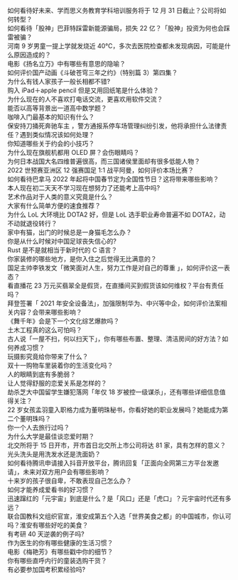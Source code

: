 如何看待好未来、学而思义务教育学科培训服务将于 12 月 31 日截止？公司将如何转型？  
如何看待「股神」巴菲特踩雷新能源骗局，损失 22 亿？「股神」投资为何也会踩雷被骗？  
河南 9 岁男童一提上学就发烧近 40℃，多次去医院检查都未发现病因，可能是什么原因造成的？  
电影《扬名立万》中有哪些有意思的隐喻？  
如何评价国产动画《斗破苍穹三年之约》（特别篇 3）第四集？  
为什么有钱人家孩子一般长相都不错?  
购入 iPad＋apple pencil 但是又用回纸笔是什么体验？  
为什么现在的人不喜欢打电话交流，更喜欢用软件交流？  
能否以高等背景出一道高中数学题？  
咖啡入门最基本的知识有什么？  
保安持刀捅死奔驰车主 ，警方通报系停车场管理纠纷引发，他将承担什么法律责任？遇到类似情况该如何处理？  
你知道哪些关于约会的小技巧？  
为什么现在旗舰机都用 OLED 屏？会伤眼睛吗？  
为何日本战国大名四维普遍很高，而三国诸侯里面却有很多低能人物？  
2022 世预赛亚洲区 12 强赛国足 1:1 战平阿曼，如何评价本场比赛？  
如何看待巴拿马 2022 年起将中国春节定为全国性节日？这将带来哪些影响？  
本人现在初二天天不学习现在想努力了还能考上高中吗?  
艺术作品对于人类的意义究竟是什么？  
大家有什么简单方便的速食推荐？  
为什么 LoL 大环境比 DOTA2 好，但是 LoL 选手职业寿命普遍不如 DOTA2，动不动就退役转行？  
家中有猫，出门的时候总是一身猫毛怎么办？  
你是从什么时候对中国足球丧失信心的?  
Rust 是不是就相当于新时代的 C 语言？  
你家装修的哪些地方，是你入住之后觉得无比满意的？  
国足主帅李铁发文「微笑面对人生，努力工作是对自己的尊重 」，如何评价这一表态？  
看直播花 23 万元买翡翠全是假货，在直播间买到假货该如何维权？平台有责任吗？  
拜登签署「 2021 年安全设备法」，加强限制华为、中兴等中企，如何评价法案相关内容？会带来哪些影响？  
《舞千年》会是下一个文化综艺爆款吗？  
土木工程真的这么可怕吗？  
古人说「一屋不扫，何以扫天下」，你有哪些布置、整理、清洁房间的好方法？如何养成习惯？  
玩摄影究竟给你带来了什么？  
双十一购物车里装着你的生活变化吗？  
人的眼睛到底有多脆弱？  
让人觉得舒服的恋爱关系是怎样的？  
劫杀芝大中国留学生嫌犯落网「年仅 18 岁被控一级谋杀」，还有哪些详细信息值得关注？  
22 岁女孩孟羽童入职格力成为董明珠秘书，你看好她的职业发展吗？她能成为第二个董明珠吗？  
你一个人去旅行过吗？  
为什么大学是最佳谈恋爱时期？  
北交所将于 15 日开市，开市首日北交所上市公司将达 81 家，具有怎样的意义？  
光头洗头是用洗发水还是洗面奶？  
如何看待腾讯申请接入抖音开放平台，腾讯回复「正面向全网第三方平台发邀请」，未来对双方用户会有哪些影响？  
十来岁的孩子很自卑，不敢表现自己怎么办？  
如何才能养成爱看书的好习惯？  
迅速蹿红的「元宇宙」到底是什么？是「风口」还是「虎口」？元宇宙时代还有多远？  
联合国教科文组织官宣，淮安成第五个入选「世界美食之都」的中国城市，你认可吗？淮安有哪些好吃的美食？  
有考研 40 天逆袭的例子吗?  
作为医生的你有哪些健康的生活习惯？  
电影《梅艳芳》有哪些戳中你的细节？  
你有哪些直呼内行的童装选购干货？  
有必要参加国考积累经验吗?  
